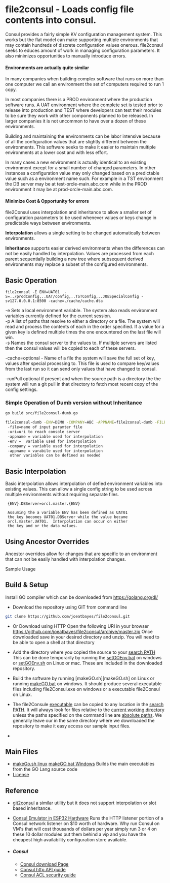 # file2consul - Loads config file contents into consul. 

Consul provides a fairly simple KV configuration management system.  This works but the flat model can make supporting multiple environments that may contain hundreds of discrete configuration values onerous.   file2consul seeks to educes amount of work in managing configuration parameters.  It also minimizes  opportunities to manually introduce errors. 
#### Environments are actually quite similar
In many companies when building complex software that runs on more than one computer we call an environment the set of computers required to run 1 copy. 

In most companies there is a PROD environment where the production software runs.  A UAT environment where the complete set is tested prior to release into production and TEST where developers can test their modules to be sure they work with other components planned to be released.   In larger companies it is not uncommon to have over a dozen of these environments.

 Building and maintaining the environments can be labor intensive because of all the configuration values that are slightly different between the environments.  This software seeks to make it easier to maintain multiple environments at a lower cost and with less effort. 

In many cases a new environment is actually identical to an existing environment except for a small number of changed parameters. In other instances a configuration value may only changed based on a predictable value such as a environment name such. For example in a TST environment the DB server may be at test-orcle-main.abc.com while in the PROD environment it may be at prod-orcle-main.abc.com. 

#### Minimize Cost & Opportunity for errors 
file2Consul uses interpolation and inheritance to allow a smaller set of configuration parameters to be used whenever values or keys change in predictable ways between environments. 

**Interpolation** allows a single setting to be changed automatically between 
environments.  

**Inheritance**  supports easier derived environments when the differences can not be easily handled by interpolation.     Values are processed from each parent sequentially building a new tree where subsequent derived environments may replace a subset of the configured environments.


## Basic Operation

    file2consul -E ENV=UAT01  -S=../prodConfig,..UAT/config,..TSTConfig,..JOESpecialConfig -sv127.0.0.0.1:8500 -cache=./cache/cache.dta
  -e Sets a local environment variable.    The system also reads environment variables currently defined for the current session.
​    
  -p A list of paths that resolve to either a directory or a file.     The system will read and process the contents of each in the order  specified.  If a value for a given key is defined multiple times  the one encountered on the last file will win.
​     
  -s Names the consul server to the values to.   If multiple servers are listed then the consul values will be copied to each of these servers.

  -cache=optional - Name of a file the system will save the full set of key, values after special processing  to.   This file is used to compare key/values from the last run so it can send only values  that have changed to consul. 

 -runPull optional if present and when the source path is a directory the the system will run a git pull in that directory to fetch most recent copy of the config settings.



### Simple Operation of Dumb version without Inheritance

```sh
go build src/file2consul-dumb.go

file2consul-dumb -ENV=DEMO -COMPANY=ABC -APPNAME=file2consul-dumb -FILE=data/simple-config/basic.prop.txt -uri=http://127.0.0.1:8500
 -file=name of input paramter file
 -uri=uri to reach console server
 -appname = variable used for interpolation
 -env =  variable used for interpolation
 -company = variable used for interpolation
 -appname = varabile used for interpolation
  other variables can be defined as needed
```

## Basic Interpolation
Basic interpolation allows interpolation of defied environment variables into existing values.  This can allow a single config 
string to be used across multiple environments without requiring separate files.

     {ENV}.DBServer=orcl.master.{ENV}
     
     Assuming the a variable ENV has been defined as UAT01
     the key becomes UAT01.DBServer while the value became 
     orcl.master.UAT01.  Interpolation can occur on either 
     the key and or the data values.

## Using Ancestor Overrides

Ancestor overrides allow for changes that are specific to an environment that can not be easily handled with interpolation changes.

Sample Usage




## Build & Setup

Install GO compiler which can be downloaded from https://golang.org/dl/ 

* Download the repository  using GIT  from command line

```sh
git clone https://github.com/joeatbayes/file2consul.git
```

* Or Download using HTTP   Open the following URI in your browser https://github.com/joeatbayes/file2consul/archive/master.zip   Once downloaded save in your desired directory and unzip.    You will need to be able to open a shell at that directory

* Add the directory where you copied the source to your [search PATH](http://www.linfo.org/path_env_var.html)  This can be done temporarily by running the [setGOEnv.bat](setGOEnv.bat) on windows or [setGOEnv.sh](setGOEnv.sh) on Linux or mac.  These are included in the downloaded repository.
* Build the software by running  [makeGO.sh][makeGO.sh] on Linux or running [makeGO.bat](makeGO.bat) on windows.   It should produce several executable files including file2Consul.exe on windows or a executable file2Consul on Linux.
* The file2Consule [executable](http://www.linfo.org/executable.html) can be copied to any location in the [search PATH](http://www.linfo.org/path_env_var.html).  It will always look for files relative to the [current working directory](http://www.informit.com/articles/article.aspx?p=2468330&seqNum=15) unless the paths specified on the command line are [absolute paths](https://www.linux.com/blog/absolute-path-vs-relative-path-linuxunix).   We generally leave our in the same directory where we downloaded the repository to make it easy access our sample input files.
* 







## Main Files



* [makeGo.sh linux](makeGO.sh)  [makeGO.bat Windows](makeGO.bat)  Builds the main executables from the GO Lang source code
* [License](LICENSE.md)

## Reference

* [git2consul](https://github.com/breser/git2consul) a similar utility but it does not support interpolation or slot based inheritance.

* [Consul Emulator in ESP32 Hardware](....) Runs the HTTP listener portion of a Consul network listener on $10 worth of hardware.    Why run Consul on VM's that will cost thousands of dollars per year simply run 3 or 4 on these 10 dollar modules put them behind a vip and you have the cheapest high availability configuration store available.

* ##### Consul

  * [Consul download Page](https://www.consul.io/downloads.html)
  * [Consul http API guide](https://www.consul.io/api/index.html) 
  * [Consul ACL security guide](https://www.consul.io/docs/guides/acl.html) 

